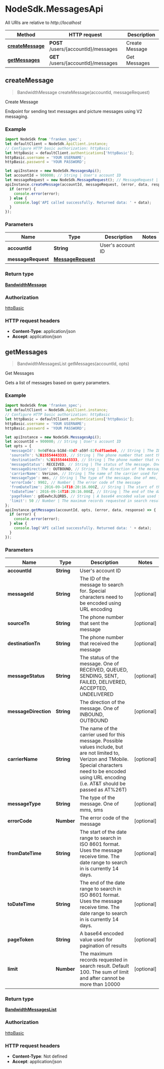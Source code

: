 # NodeSdk.MessagesApi

All URIs are relative to *http://localhost*

Method | HTTP request | Description
------------- | ------------- | -------------
[**createMessage**](MessagesApi.md#createMessage) | **POST** /users/{accountId}/messages | Create Message
[**getMessages**](MessagesApi.md#getMessages) | **GET** /users/{accountId}/messages | Get Messages



## createMessage

> BandwidthMessage createMessage(accountId, messageRequest)

Create Message

Endpoint for sending text messages and picture messages using V2 messaging.

### Example

```javascript
import NodeSdk from 'franken_spec';
let defaultClient = NodeSdk.ApiClient.instance;
// Configure HTTP basic authorization: httpBasic
let httpBasic = defaultClient.authentications['httpBasic'];
httpBasic.username = 'YOUR USERNAME';
httpBasic.password = 'YOUR PASSWORD';

let apiInstance = new NodeSdk.MessagesApi();
let accountId = 900000; // String | User's account ID
let messageRequest = new NodeSdk.MessageRequest(); // MessageRequest | 
apiInstance.createMessage(accountId, messageRequest, (error, data, response) => {
  if (error) {
    console.error(error);
  } else {
    console.log('API called successfully. Returned data: ' + data);
  }
});
```

### Parameters


Name | Type | Description  | Notes
------------- | ------------- | ------------- | -------------
 **accountId** | **String**| User&#39;s account ID | 
 **messageRequest** | [**MessageRequest**](MessageRequest.md)|  | 

### Return type

[**BandwidthMessage**](BandwidthMessage.md)

### Authorization

[httpBasic](../README.md#httpBasic)

### HTTP request headers

- **Content-Type**: application/json
- **Accept**: application/json


## getMessages

> BandwidthMessagesList getMessages(accountId, opts)

Get Messages

Gets a list of messages based on query parameters.

### Example

```javascript
import NodeSdk from 'franken_spec';
let defaultClient = NodeSdk.ApiClient.instance;
// Configure HTTP basic authorization: httpBasic
let httpBasic = defaultClient.authentications['httpBasic'];
httpBasic.username = 'YOUR USERNAME';
httpBasic.password = 'YOUR PASSWORD';

let apiInstance = new NodeSdk.MessagesApi();
let accountId = 900000; // String | User's account ID
let opts = {
  'messageId': 9e0df4ca-b18d-40d7-a59f-82fcdf5ae8e6, // String | The ID of the message to search for. Special characters need to be encoded using URL encoding
  'sourceTn': %2B15554443333, // String | The phone number that sent the message
  'destinationTn': %2B15554443333, // String | The phone number that received the message
  'messageStatus': RECEIVED, // String | The status of the message. One of RECEIVED, QUEUED, SENDING, SENT, FAILED, DELIVERED, ACCEPTED, UNDELIVERED
  'messageDirection': OUTBOUND, // String | The direction of the message. One of INBOUND, OUTBOUND
  'carrierName': Verizon, // String | The name of the carrier used for this message. Possible values include, but are not limited to, Verizon and TMobile. Special characters need to be encoded using URL encoding (i.e. AT&T should be passed as AT%26T)
  'messageType': mms, // String | The type of the message. One of mms, sms
  'errorCode': 9902, // Number | The error code of the message
  'fromDateTime': 2016-09-14T18:20:16.000Z, // String | The start of the date range to search in ISO 8601 format. Uses the message receive time. The date range to search in is currently 14 days.
  'toDateTime': 2016-09-14T18:20:16.000Z, // String | The end of the date range to search in ISO 8601 format. Uses the message receive time. The date range to search in is currently 14 days.
  'pageToken': gdEewhcJLQRB5, // String | A base64 encoded value used for pagination of results
  'limit': 50 // Number | The maximum records requested in search result. Default 100. The sum of limit and after cannot be more than 10000
};
apiInstance.getMessages(accountId, opts, (error, data, response) => {
  if (error) {
    console.error(error);
  } else {
    console.log('API called successfully. Returned data: ' + data);
  }
});
```

### Parameters


Name | Type | Description  | Notes
------------- | ------------- | ------------- | -------------
 **accountId** | **String**| User&#39;s account ID | 
 **messageId** | **String**| The ID of the message to search for. Special characters need to be encoded using URL encoding | [optional] 
 **sourceTn** | **String**| The phone number that sent the message | [optional] 
 **destinationTn** | **String**| The phone number that received the message | [optional] 
 **messageStatus** | **String**| The status of the message. One of RECEIVED, QUEUED, SENDING, SENT, FAILED, DELIVERED, ACCEPTED, UNDELIVERED | [optional] 
 **messageDirection** | **String**| The direction of the message. One of INBOUND, OUTBOUND | [optional] 
 **carrierName** | **String**| The name of the carrier used for this message. Possible values include, but are not limited to, Verizon and TMobile. Special characters need to be encoded using URL encoding (i.e. AT&amp;T should be passed as AT%26T) | [optional] 
 **messageType** | **String**| The type of the message. One of mms, sms | [optional] 
 **errorCode** | **Number**| The error code of the message | [optional] 
 **fromDateTime** | **String**| The start of the date range to search in ISO 8601 format. Uses the message receive time. The date range to search in is currently 14 days. | [optional] 
 **toDateTime** | **String**| The end of the date range to search in ISO 8601 format. Uses the message receive time. The date range to search in is currently 14 days. | [optional] 
 **pageToken** | **String**| A base64 encoded value used for pagination of results | [optional] 
 **limit** | **Number**| The maximum records requested in search result. Default 100. The sum of limit and after cannot be more than 10000 | [optional] 

### Return type

[**BandwidthMessagesList**](BandwidthMessagesList.md)

### Authorization

[httpBasic](../README.md#httpBasic)

### HTTP request headers

- **Content-Type**: Not defined
- **Accept**: application/json

